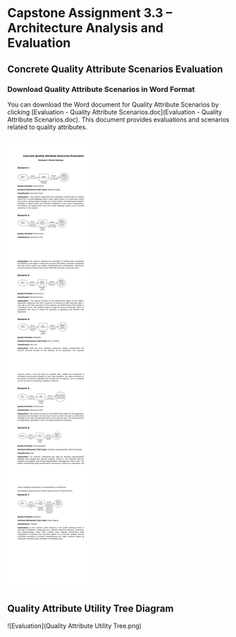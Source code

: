 # Capstone Assignment 3.3 – Architecture Analysis and Evaluation

## Concrete Quality Attribute Scenarios Evaluation

### Download Quality Attribute Scenarios in Word Format

You can download the Word document for Quality Attribute Scenarios by clicking [Evaluation - Quality Attribute Scenarios.doc](Evaluation - Quality Attribute Scenarios.doc). This document provides evaluations and scenarios related to quality attributes.

![Evaluation](Evaluation.jpg)

## Quality Attribute Utility Tree Diagram

![Evaluation](Quality Attribute Utility Tree.png)
